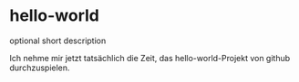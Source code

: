 # hello-world
optional short description

Ich nehme mir jetzt tatsächlich die Zeit, das hello-world-Projekt von github durchzuspielen.
